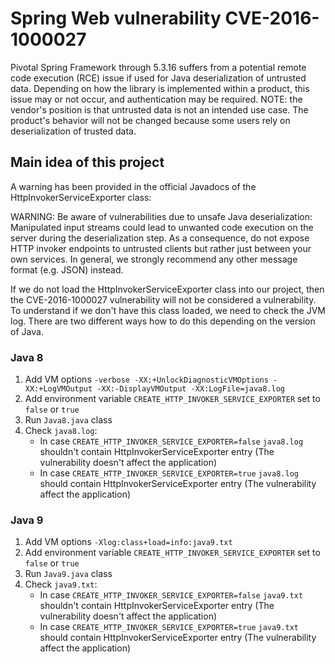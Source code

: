 # Spring Web vulnerability CVE-2016-1000027

Pivotal Spring Framework through 5.3.16 suffers from a potential remote code execution (RCE) issue if used for Java 
deserialization of untrusted data. Depending on how the library is implemented within a product, this issue may or not occur, 
and authentication may be required. NOTE: the vendor's position is that untrusted data is not an intended use case. The 
product's behavior will not be changed because some users rely on deserialization of trusted data.

## Main idea of this project

A warning has been provided in the official Javadocs of the HttpInvokerServiceExporter class:

WARNING: Be aware of vulnerabilities due to unsafe Java deserialization: Manipulated input streams could lead to unwanted code 
execution on the server during the deserialization step. As a consequence, do not expose HTTP invoker endpoints to untrusted 
clients but rather just between your own services. In general, we strongly recommend any other message format (e.g. JSON) 
instead.

If we do not load the HttpInvokerServiceExporter class into our project, then the CVE-2016-1000027 vulnerability will not be 
considered a vulnerability. To understand if we don't have this class loaded, we need to check the JVM log. There are two 
different ways how to do this depending on the version of Java.

### Java 8

1. Add VM options `-verbose -XX:+UnlockDiagnosticVMOptions -XX:+LogVMOutput -XX:-DisplayVMOutput -XX:LogFile=java8.log`
2. Add environment variable `CREATE_HTTP_INVOKER_SERVICE_EXPORTER` set to `false` or `true`
3. Run `Java8.java` class
4. Check `java8.log`:
   - In case `CREATE_HTTP_INVOKER_SERVICE_EXPORTER=false` `java8.log` shouldn't contain HttpInvokerServiceExporter entry (The 
     vulnerability doesn't affect the application)
   - In case `CREATE_HTTP_INVOKER_SERVICE_EXPORTER=true` `java8.log` should contain HttpInvokerServiceExporter entry (The
     vulnerability affect the application)

### Java 9

1. Add VM options `-Xlog:class+load=info:java9.txt`
2. Add environment variable `CREATE_HTTP_INVOKER_SERVICE_EXPORTER` set to `false` or `true`
3. Run `Java9.java` class
4. Check `java9.txt`:
   - In case `CREATE_HTTP_INVOKER_SERVICE_EXPORTER=false` `java9.txt` shouldn't contain HttpInvokerServiceExporter entry (The
   vulnerability doesn't affect the application)
   - In case `CREATE_HTTP_INVOKER_SERVICE_EXPORTER=true` `java9.txt` should contain HttpInvokerServiceExporter entry (The
     vulnerability affect the application)